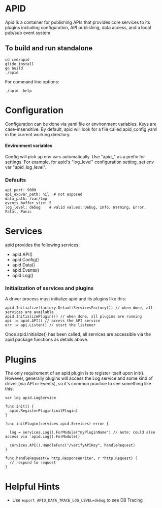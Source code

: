 # APID

Apid is a container for publishing APIs that provides core services to its plugins including configuration, 
API publishing, data access, and a local pub/sub event system.

## To build and run standalone

    cd cmd/apid
    glide install
    go build
    ./apid

For command line options:

    ./apid -help

# Configuration

Configuration can be done via yaml file or environment variables. Keys are case-insensitive. 
By default, apid will look for a file called apid_config.yaml in the current working directory. 

#### Environment variables

Config will pick up env vars automatically. Use "apid_" as a prefix for settings. For example, for apid's "log_level" 
configuration setting, set env var "apid_log_level". 

### Defaults

    api_port: 9000
    api_expvar_path: nil  # not exposed
    data_path: /var/tmp
    events_buffer_size: 5
    log_level: debug    # valid values: Debug, Info, Warning, Error, Fatal, Panic
 
# Services

apid provides the following services:

* apid.API()
* apid.Config()
* apid.Data()
* apid.Events()
* apid.Log()
 
### Initialization of services and plugins

A driver process must initialize apid and its plugins like this:

    apid.Initialize(factory.DefaultServicesFactory()) // when done, all services are available
    apid.InitializePlugins() // when done, all plugins are running
    api := apid.API() // access the API service
    err := api.Listen() // start the listener


Once apid.Initialize() has been called, all services are accessible via the apid package functions as details above. 

# Plugins

The only requirement of an apid plugin is to register itself upon init(). However, generally plugins will access
the Log service and some kind of driver (via API or Events), so it's common practice to see something like this:
 
    var log apid.LogService
     
    func init() {
      apid.RegisterPlugin(initPlugin)
    }
    
    func initPlugin(services apid.Services) error {
    
      log = services.Log().ForModule("myPluginName") // note: could also access via `apid.Log().ForModule()`
      
      services.API().HandleFunc("/verifyAPIKey", handleRequest)
    }
    
    func handleRequest(w http.ResponseWriter, r *http.Request) {
      // respond to request
    }

# Helpful Hints

* Use `export APID_DATA_TRACE_LOG_LEVEL=debug` to see DB Tracing
